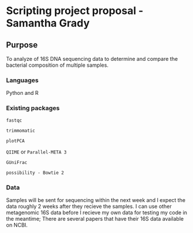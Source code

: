# Scripting project proposal - Samantha Grady

## **Purpose**
To analyze of 16S DNA sequencing data to determine and compare the bacterial composition of multiple samples.

### **Languages**
Python and R

###  **Existing packages**
`fastqc`

`trimmomatic`

`plotPCA`

`QIIME` or `Parallel-META 3`

`GUniFrac`

`possibility - Bowtie 2`

### **Data**
Samples will be sent for sequencing within the next week and I expect the data roughly 2 weeks after they recieve the samples. I can use other metagenomic 16S data before I recieve my own data for testing my code in the meantime; There are several papers that have their 16S data available on NCBI.

